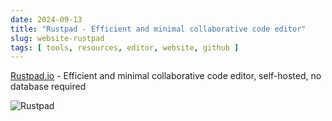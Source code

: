 ```yaml
---
date: 2024-09-13
title: "Rustpad - Efficient and minimal collaborative code editor"
slug: website-rustpad
tags: [ tools, resources, editor, website, github ]
---
```




[Rustpad.io][1] - Efficient and minimal collaborative code editor, self-hosted, no database required

![Rustpad][2]



   [1]: https://github.com/ekzhang/rustpad
   [2]: https://i.imgur.com/WjU5UrP.png
